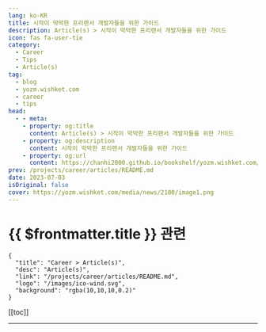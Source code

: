 ```yaml
---
lang: ko-KR
title: 시작이 막막한 프리랜서 개발자들을 위한 가이드
description: Article(s) > 시작이 막막한 프리랜서 개발자들을 위한 가이드
icon: fas fa-user-tie
category: 
  - Career
  - Tips
  - Article(s)
tag: 
  - blog
  - yozm.wishket.com
  - career
  - tips
head:
  - - meta:
    - property: og:title
      content: Article(s) > 시작이 막막한 프리랜서 개발자들을 위한 가이드
    - property: og:description
      content: 시작이 막막한 프리랜서 개발자들을 위한 가이드
    - property: og:url
      content: https://chanhi2000.github.io/bookshelf/yozm.wishket.com/2100.html
prev: /projects/career/articles/README.md
date: 2023-07-03
isOriginal: false
cover: https://yozm.wishket.com/media/news/2100/image1.png
---
```


# {{ $frontmatter.title }} 관련

```component VPCard
{
  "title": "Career > Article(s)",
  "desc": "Article(s)",
  "link": "/projects/career/articles/README.md",
  "logo": "/images/ico-wind.svg",
  "background": "rgba(10,10,10,0.2)"
}
```

[[toc]]

---

<SiteInfo
  name="시작이 막막한 프리랜서 개발자들을 위한 가이드 | 요즘IT"
  desc="지난해 초 실시한 설문조사 결과에 따르면, 실제 MZ세대 사이에서도 한 직장에서 평생을 일하는 전통적인 일자리에 대한 인식이 변화하고 있으며 약 65% 이상의 청년이 프리랜서 의향이 있다고 응답한 것으로 나타났습니다. 저 또한 회사를 다니다 금융 개발 프리랜서로 전향하여 일한 경험이 있습니다. 이번 글에서는 제 경험을 바탕으로 한 개발 프리랜서 시장에 대해서 말해보고자 합니다."
  url="https://yozm.wishket.com/magazine/detail/2100/"
  logo="https://yozm.wishket.com/static/renewal/img/global/gnb_yozmit.svg"
  preview="https://yozm.wishket.com/media/news/2100/image1.png"/>

<!-- TODO: 작성 -->

